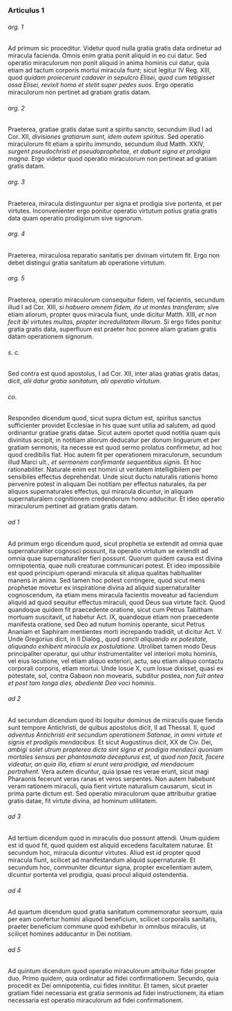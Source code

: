 ### Articulus 1

###### arg. 1
Ad primum sic proceditur. Videtur quod nulla gratia gratis data ordinetur ad miracula facienda. Omnis enim gratia ponit aliquid in eo cui datur. Sed operatio miraculorum non ponit aliquid in anima hominis cui datur, quia etiam ad tactum corporis mortui miracula fiunt; sicut legitur IV Reg. XIII, quod *quidam proiecerunt cadaver in sepulcro Elisei, quod cum tetigisset ossa Elisei, revixit homo et stetit super pedes suos*. Ergo operatio miraculorum non pertinet ad gratiam gratis datam.

###### arg. 2
Praeterea, gratiae gratis datae sunt a spiritu sancto, secundum illud I ad Cor. XII, *divisiones gratiarum sunt, idem autem spiritus*. Sed operatio miraculorum fit etiam a spiritu immundo, secundum illud Matth. XXIV, *surgent pseudochristi et pseudoprophetae, et dabunt signa et prodigia magna*. Ergo videtur quod operatio miraculorum non pertineat ad gratiam gratis datam.

###### arg. 3
Praeterea, miracula distinguuntur per signa et prodigia sive portenta, et per virtutes. Inconvenienter ergo ponitur operatio virtutum potius gratia gratis data quam operatio prodigiorum sive signorum.

###### arg. 4
Praeterea, miraculosa reparatio sanitatis per divinam virtutem fit. Ergo non debet distingui gratia sanitatum ab operatione virtutum.

###### arg. 5
Praeterea, operatio miraculorum consequitur fidem, vel facientis, secundum illud I ad Cor. XIII, *si habuero omnem fidem, ita ut montes transferam*; sive etiam aliorum, propter quos miracula fiunt, unde dicitur Matth. XIII, *et non fecit ibi virtutes multas, propter incredulitatem illorum*. Si ergo fides ponitur gratia gratis data, superfluum est praeter hoc ponere aliam gratiam gratis datam operationem signorum.

###### s. c.
Sed contra est quod apostolus, I ad Cor. XII, inter alias gratias gratis datas, dicit, *alii datur gratia sanitatum, alii operatio virtutum*.

###### co.
Respondeo dicendum quod, sicut supra dictum est, spiritus sanctus sufficienter providet Ecclesiae in his quae sunt utilia ad salutem, ad quod ordinantur gratiae gratis datae. Sicut autem oportet quod notitia quam quis divinitus accipit, in notitiam aliorum deducatur per donum linguarum et per gratiam sermonis; ita necesse est quod sermo prolatus confirmetur, ad hoc quod credibilis fiat. Hoc autem fit per operationem miraculorum, secundum illud Marci ult., *et sermonem confirmante sequentibus signis*. Et hoc rationabiliter. Naturale enim est homini ut veritatem intelligibilem per sensibiles effectus deprehendat. Unde sicut ductu naturalis rationis homo pervenire potest in aliquam Dei notitiam per effectus naturales, ita per aliquos supernaturales effectus, qui miracula dicuntur, in aliquam supernaturalem cognitionem credendorum homo adducitur. Et ideo operatio miraculorum pertinet ad gratiam gratis datam.

###### ad 1
Ad primum ergo dicendum quod, sicut prophetia se extendit ad omnia quae supernaturaliter cognosci possunt, ita operatio virtutum se extendit ad omnia quae supernaturaliter fieri possunt. Quorum quidem causa est divina omnipotentia, quae nulli creaturae communicari potest. Et ideo impossibile est quod principium operandi miracula sit aliqua qualitas habitualiter manens in anima. Sed tamen hoc potest contingere, quod sicut mens prophetae movetur ex inspiratione divina ad aliquid supernaturaliter cognoscendum, ita etiam mens miracula facientis moveatur ad faciendum aliquid ad quod sequitur effectus miraculi, quod Deus sua virtute facit. Quod quandoque quidem fit praecedente oratione, sicut cum Petrus Tabitham mortuam suscitavit, ut habetur Act. IX, quandoque etiam non praecedente manifesta oratione, sed Deo ad nutum hominis operante, sicut Petrus Ananiam et Saphiram mentientes morti increpando tradidit, ut dicitur Act. V. Unde Gregorius dicit, in II Dialog., quod *sancti aliquando ex potestate, aliquando exhibent miracula ex postulatione*. Utrolibet tamen modo Deus principaliter operatur, qui utitur instrumentaliter vel interiori motu hominis, vel eius locutione, vel etiam aliquo exteriori, actu, seu etiam aliquo contactu corporali corporis, etiam mortui. Unde Iosue X, cum Iosue dixisset, quasi ex potestate, sol, contra Gabaon non movearis, subditur postea, *non fuit antea et post tam longa dies, obediente Deo voci hominis*.

###### ad 2
Ad secundum dicendum quod ibi loquitur dominus de miraculis quae fienda sunt tempore Antichristi, de quibus apostolus dicit, II ad Thessal. II, quod *adventus Antichristi erit secundum operationem Satanae, in omni virtute et signis et prodigiis mendacibus*. Et sicut Augustinus dicit, XX de Civ. Dei, *ambigi solet utrum propterea dicta sint signa et prodigia mendacii quoniam mortales sensus per phantasmata decepturus est, ut quod non facit, facere videatur, an quia illa, etiam si erunt vera prodigia, ad mendacium pertrahent*. Vera autem dicuntur, quia ipsae res verae erunt, sicut magi Pharaonis fecerunt veras ranas et veros serpentes. Non autem habebunt veram rationem miraculi, quia fient virtute naturalium causarum, sicut in prima parte dictum est. Sed operatio miraculorum quae attribuitur gratiae gratis datae, fit virtute divina, ad hominum utilitatem.

###### ad 3
Ad tertium dicendum quod in miraculis duo possunt attendi. Unum quidem est id quod fit, quod quidem est aliquid excedens facultatem naturae. Et secundum hoc, miracula dicuntur virtutes. Aliud est id propter quod miracula fiunt, scilicet ad manifestandum aliquid supernaturale. Et secundum hoc, communiter dicuntur signa, propter excellentiam autem, dicuntur portenta vel prodigia, quasi procul aliquid ostendentia.

###### ad 4
Ad quartum dicendum quod gratia sanitatum commemoratur seorsum, quia per eam confertur homini aliquod beneficium, scilicet corporalis sanitatis, praeter beneficium commune quod exhibetur in omnibus miraculis, ut scilicet homines adducantur in Dei notitiam.

###### ad 5
Ad quintum dicendum quod operatio miraculorum attribuitur fidei propter duo. Primo quidem, quia ordinatur ad fidei confirmationem. Secundo, quia procedit ex Dei omnipotentia, cui fides innititur. Et tamen, sicut praeter gratiam fidei necessaria est gratia sermonis ad fidei instructionem, ita etiam necessaria est operatio miraculorum ad fidei confirmationem.

